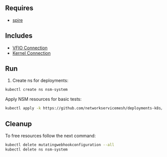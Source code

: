 ## Requires

- [spire](../spire)

## Includes

- [VFIO Connection](../use-cases/Vfio2Noop)
- [Kernel Connection](../use-cases/SriovKernel2Noop)

## Run

1. Create ns for deployments:
```bash
kubectl create ns nsm-system
```

Apply NSM resources for basic tests:
```bash
kubectl apply -k https://github.com/networkservicemesh/deployments-k8s/examples/sriov?ref=a13d7b82b7c10ea563932224bfca4440580bbde4
```

## Cleanup

To free resources follow the next command:
```bash
kubectl delete mutatingwebhookconfiguration --all
kubectl delete ns nsm-system
```
